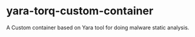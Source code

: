 # yara-torq-custom-container
A Custom container based on Yara tool for doing malware static analysis.

